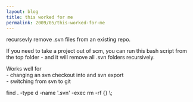 ```yaml
---
layout: blog
title: this worked for me
permalink: 2009/05/this-worked-for-me
---
```


<p>recursevly remove .svn files from an existing repo.</p>
<p>If you need to take a project out of scm, you can run this bash script from the top folder - and it will remove all .svn folders recursively.</p>
<p>Works well for<br />
- changing an svn checkout into and svn export<br />
- switching from svn to git</p>
<p>find . -type d -name &#039;.svn&#039; -exec rm -rf {} \;</p>
